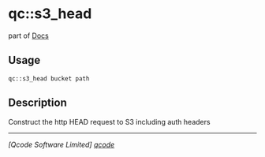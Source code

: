 qc::s3_head
===========

part of [Docs](.)

Usage
-----
`qc::s3_head bucket path`

Description
-----------
Construct the http HEAD request to S3 including auth headers

----------------------------------
*[Qcode Software Limited] [qcode]*

[qcode]: http://www.qcode.co.uk "Qcode Software"
